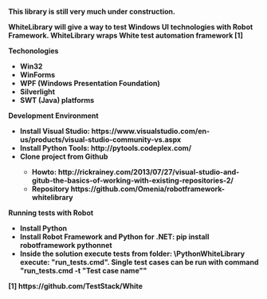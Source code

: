 <p> <b>This library is still very much under construction.<p> <b>

<p>WhiteLibrary will give a way to test Windows UI technologies with Robot Framework. WhiteLibrary wraps White test automation framework [1] </p> 
<p><b>Techonologies</b></p>
<ul>
<li>Win32</li>
<li>WinForms</li>
<li>WPF (Windows Presentation Foundation)</li>
<li>Silverlight</li>
<li>SWT (Java) platforms</li>
</ul>
<p><b>Development Environment</b></p>
<ul>
<li>Install Visual Studio: https://www.visualstudio.com/en-us/products/visual-studio-community-vs.aspx</li>
<li>Install Python Tools: http://pytools.codeplex.com/</li>
<li>Clone project from Github</li>
<ul>
<li>Howto: http://rickrainey.com/2013/07/27/visual-studio-and-gitub-the-basics-of-working-with-existing-repositories-2/</li>
<li>Repository https://github.com/Omenia/robotframework-whitelibrary</li>
</ul>
</ul>
<p><b>Running tests with Robot</b></p>
<ul>
<li>Install Python</il>
<li>Install Robot Framework and Python for .NET: pip install robotframework pythonnet</il>
<li>Inside the solution execute tests from folder: \PythonWhiteLibrary execute: "run_tests.cmd". Single test cases can be run with command "run_tests.cmd -t "Test case name""</li>
</ul>
[1] https://github.com/TestStack/White
